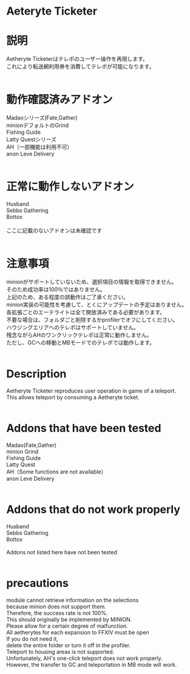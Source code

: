 # Aeteryte Ticketer

# 説明
Aetheryte Ticketerはテレポのユーザー操作を再現します。<br>
これにより転送網利用券を消費してテレポが可能になります。<br>
<br>
# 動作確認済みアドオン
Madaoシリーズ(Fate,Gather)<br>
minionデフォルトのGrind<br>
Fishing Guide<br>
Latty Questシリーズ<br>
AH（一部機能は利用不可）<br>
anon Leve Delivery<br>
<br>
# 正常に動作しないアドオン
Husband<br>
Sebbs Gathering<br>
Bottox<br>
<br>
ここに記載のないアドオンは未確認です<br>
<br>
# 注意事項
minionがサポートしていないため、選択項目の情報を取得できません。<br>
そのため成功率は100％ではありません。<br>
上記のため、ある程度の誤動作はご了承ください。<br>
minion実装の可能性を考慮して、とくにアップデートの予定はありません。<br>
各拡張ごとのエーテライトは全て開放済みである必要があります。<br>
不要な場合は、フォルダごと削除するかprofilerでオフにしてください。<br>
ハウジングエリアへのテレポはサポートしていません。<br>
残念ながらAHのワンクリックテレポは正常に動作しません。<br>
ただし、GCへの移動とMBモードでのテレポでは動作します。<br>
<br>
# Description
Aetheryte Ticketer reproduces user operation in game of a teleport.<br>
This allows teleport by consuming a Aetheryte ticket.<br>
<br>
# Addons that have been tested
Madao(Fate,Gather)<br>
minion Grind<br>
Fishing Guide<br>
Latty Quest<br>
AH（Some functions are not available）<br>
anon Leve Delivery<br>
<br>
# Addons that do not work properly
Husband<br>
Sebbs Gathering<br>
Bottox<br>
<br>
Addons not listed here have not been tested<br>
<br>
# precautions
module cannot retrieve information on the selections<br>
because minion does not support them.<br>
Therefore, the success rate is not 100%.<br>
This should originally be implemented by MINION.<br>
Please allow for a certain degree of malfunction.<br>
All aetherytes for each expansion to FFXIV must be open<br>
If you do not need it,<br>
delete the entire folder or turn it off in the profiler.<br>
Teleport to housing areas is not supported.<br>
Unfortunately, AH's one-click teleport does not work properly.<br>
However, the transfer to GC and teleportation in MB mode will work.
